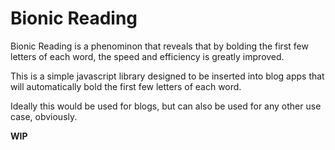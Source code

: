 # Bionic Reading

Bionic Reading is a phenominon that reveals that by bolding the first few letters of each word, the speed and efficiency is greatly improved.

This is a simple javascript library designed to be inserted into blog apps that will automatically bold the first few letters of each word.

Ideally this would be used for blogs, but can also be used for any other use case, obviously.

**WIP**
